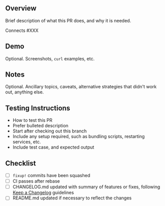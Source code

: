 ## Overview

Brief description of what this PR does, and why it is needed.

Connects #XXX

## Demo

Optional. Screenshots, `curl` examples, etc.

## Notes

Optional. Ancillary topics, caveats, alternative strategies that didn't work out, anything else.

## Testing Instructions

 * How to test this PR
 * Prefer bulleted description
 * Start after checking out this branch
 * Include any setup required, such as bundling scripts, restarting services, etc.
 * Include test case, and expected output

## Checklist

- [ ] `fixup!` commits have been squashed
- [ ] CI passes after rebase
- [ ] CHANGELOG.md updated with summary of features or fixes, following [Keep a Changelog](https://keepachangelog.com/en/1.0.0/) guidelines
- [ ] README.md updated if necessary to reflect the changes
